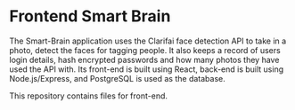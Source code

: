 # Frontend Smart Brain
The Smart-Brain application uses the Clarifai face detection API to take in a photo, detect the faces for tagging people. It also keeps a record of users login details, hash encrypted passwords and how many photos they have used the API with. Its front-end is built using React, back-end is built using Node.js/Express, and PostgreSQL is used as the database.

This repository contains files for front-end.

